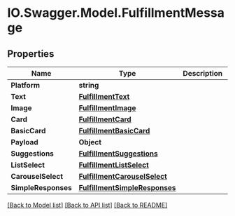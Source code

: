 # IO.Swagger.Model.FulfillmentMessage
## Properties

Name | Type | Description | Notes
------------ | ------------- | ------------- | -------------
**Platform** | **string** |  | [optional] 
**Text** | [**FulfillmentText**](FulfillmentText.md) |  | [optional] 
**Image** | [**FulfillmentImage**](FulfillmentImage.md) |  | [optional] 
**Card** | [**FulfillmentCard**](FulfillmentCard.md) |  | [optional] 
**BasicCard** | [**FulfillmentBasicCard**](FulfillmentBasicCard.md) |  | [optional] 
**Payload** | **Object** |  | [optional] 
**Suggestions** | [**FulfillmentSuggestions**](FulfillmentSuggestions.md) |  | [optional] 
**ListSelect** | [**FulfillmentListSelect**](FulfillmentListSelect.md) |  | [optional] 
**CarouselSelect** | [**FulfillmentCarouselSelect**](FulfillmentCarouselSelect.md) |  | [optional] 
**SimpleResponses** | [**FulfillmentSimpleResponses**](FulfillmentSimpleResponses.md) |  | [optional] 

[[Back to Model list]](../README.md#documentation-for-models) [[Back to API list]](../README.md#documentation-for-api-endpoints) [[Back to README]](../README.md)

